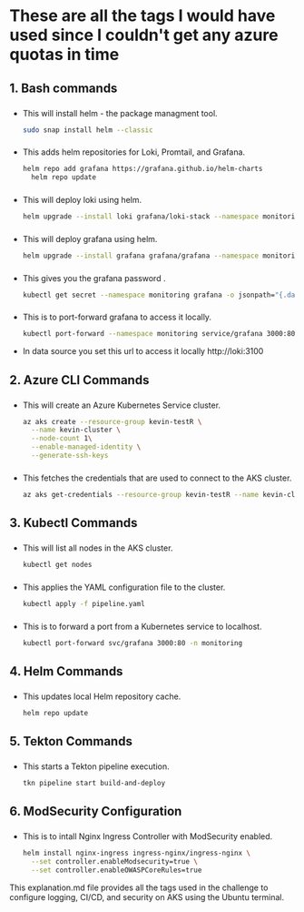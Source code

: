 # These are all the tags I would have used since I couldn't get any azure quotas in time 

## 1. **Bash commands**

### 

- This will install helm - the package managment tool.
  ```bash
  sudo snap install helm --classic
  ```
### 

- This adds helm repositories for Loki, Promtail, and Grafana.
  ```bash
  helm repo add grafana https://grafana.github.io/helm-charts
    helm repo update
  ```
  ### 

- This will deploy loki using helm.
  ```bash
  helm upgrade --install loki grafana/loki-stack --namespace monitoring --create-namespace
  ```
  ### 

- This will deploy grafana using helm.
  ```bash
  helm upgrade --install grafana grafana/grafana --namespace monitoring
  ```
  ### 

- This gives you the grafana password .
  ```bash
  kubectl get secret --namespace monitoring grafana -o jsonpath="{.data.admin-password}" | base64 --decode ; echo
  ```
  ### 

- This is to port-forward grafana to access it locally.
  ```bash
  kubectl port-forward --namespace monitoring service/grafana 3000:80
  ```
- In data source you set this url to access it locally http://loki:3100



## 2. **Azure CLI Commands**

### 

- This will create an Azure Kubernetes Service cluster.
  ```bash
  az aks create --resource-group kevin-testR \
    --name kevin-cluster \
    --node-count 1\
    --enable-managed-identity \
    --generate-ssh-keys
  ```
  
### 

- This fetches the credentials that are used to connect to the AKS cluster.
  ```bash
  az aks get-credentials --resource-group kevin-testR --name kevin-cluster
  ```

## 3. **Kubectl Commands**

### 

- This will list all nodes in the AKS cluster.
  ```bash
  kubectl get nodes
  ```

### 

- This applies the YAML configuration file to the cluster.
  ```bash
  kubectl apply -f pipeline.yaml
  ```

### 

- This is to forward a port from a Kubernetes service to localhost.
  ```bash
  kubectl port-forward svc/grafana 3000:80 -n monitoring
  ```
  

## 4. **Helm Commands**

### 

- This updates local Helm repository cache.
  ```bash
  helm repo update
  ```


## 5. **Tekton Commands**

### 

- This starts a Tekton pipeline execution.
  ```bash
  tkn pipeline start build-and-deploy
  ```

## 6. **ModSecurity Configuration**

### 

- This is to intall Nginx Ingress Controller with ModSecurity enabled.
  ```bash
  helm install nginx-ingress ingress-nginx/ingress-nginx \
    --set controller.enableModsecurity=true \
    --set controller.enableOWASPCoreRules=true
  ```
  



This explanation.md file provides all the tags used in the challenge to configure logging, CI/CD, and security on AKS using the Ubuntu terminal.

